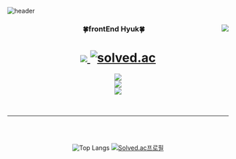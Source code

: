 ![header](https://capsule-render.vercel.app/api?type=waving&color=gradient&height=200&section=header&&fontAlignY=40&fontSize=55&text=Welcom&desc=hello)

<div align="center">
 
 <!-- git Stats  -->
 <img align="right" src="https://github-readme-stats.vercel.app/api?username=Whyukim&theme=dark&show_icons=true"/>
 
 <!-- 타이틀  -->
 <h3>🍀frontEnd Hyuk🍀</h3>
 
 
 <!-- 깃, 알고리즘 뱃지  -->
 <h1>
  <a href="https://suave-lilac-075.notion.site/fd0c2a204d8e4fd7b193800c20d5eda0?v=c62e2af146ed446a97b34c86c16d4835">
   <img src="https://img.shields.io/badge/Github Projects-000000?style=flat-square&logo=github&logoColor=white" />
  </a>

  <a href="https://solved.ac/whkakrkr">
   <img alt="solved.ac" src="http://mazassumnida.wtf/api/mini/generate_badge?boj=whkakrkr" />
  <a />
  </h1>
 
 <!--  벨로그 뱃지  -->
<div>
   <a href="https://velog.io/@hyukfr0nt" target="_blank">
    <img src="https://img.shields.io/badge/블로그 바로가기-배경색?style=social&logo=Velog&logoColor=#000"/>
    </a>
 <br>
  <!--  노션 뱃지  -->
   <a href="https://velog.io/@hyukfr0nt" target="_blank">
    <img src="https://img.shields.io/badge/프로젝트 바로가기-배경색?style=social&logo=Notion&logoColor=#000"/>
    </a>
 <br>
  <!--  이메일 뱃지  -->
  <a href="버튼을 눌렀을 때 이동할 링크" target="_blank">
   <img src="https://img.shields.io/badge/이메일 바로가기-배경색?style=social&logo=Gmail&logoColor=#000"/>
  </a>
 
</div>

 <br />
 <br />
 
<hr />
 
 <br />
 <br />

![Top Langs](https://github-readme-stats.vercel.app/api/top-langs/?username=6810779s&layout=compact&theme=tokyonight)
[![Solved.ac프로필](http://mazassumnida.wtf/api/v2/generate_badge?boj=devhyukim)](https://solved.ac/devhyukim)
